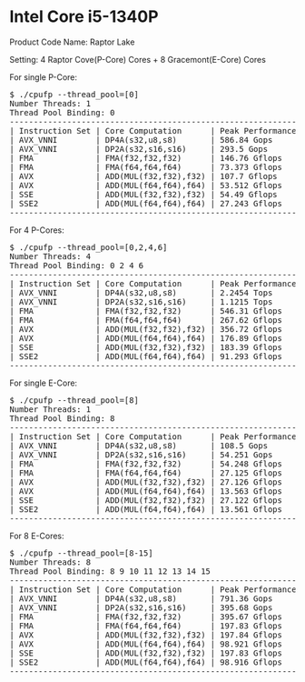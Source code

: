 # Intel Core i5-1340P

Product Code Name: Raptor Lake

Setting: 4 Raptor Cove(P-Core) Cores + 8 Gracemont(E-Core) Cores

For single P-Core:

<pre>
$ ./cpufp --thread_pool=[0]
Number Threads: 1
Thread Pool Binding: 0
--------------------------------------------------------------
| Instruction Set | Core Computation      | Peak Performance |
| AVX_VNNI        | DP4A(s32,u8,s8)       | 586.84 Gops      |
| AVX_VNNI        | DP2A(s32,s16,s16)     | 293.5 Gops       |
| FMA             | FMA(f32,f32,f32)      | 146.76 Gflops    |
| FMA             | FMA(f64,f64,f64)      | 73.373 Gflops    |
| AVX             | ADD(MUL(f32,f32),f32) | 107.7 Gflops     |
| AVX             | ADD(MUL(f64,f64),f64) | 53.512 Gflops    |
| SSE             | ADD(MUL(f32,f32),f32) | 54.49 Gflops     |
| SSE2            | ADD(MUL(f64,f64),f64) | 27.243 Gflops    |
--------------------------------------------------------------
</pre>

For 4 P-Cores:

<pre>
$ ./cpufp --thread_pool=[0,2,4,6]
Number Threads: 4
Thread Pool Binding: 0 2 4 6
--------------------------------------------------------------
| Instruction Set | Core Computation      | Peak Performance |
| AVX_VNNI        | DP4A(s32,u8,s8)       | 2.2454 Tops      |
| AVX_VNNI        | DP2A(s32,s16,s16)     | 1.1215 Tops      |
| FMA             | FMA(f32,f32,f32)      | 546.31 Gflops    |
| FMA             | FMA(f64,f64,f64)      | 267.62 Gflops    |
| AVX             | ADD(MUL(f32,f32),f32) | 356.72 Gflops    |
| AVX             | ADD(MUL(f64,f64),f64) | 176.89 Gflops    |
| SSE             | ADD(MUL(f32,f32),f32) | 183.39 Gflops    |
| SSE2            | ADD(MUL(f64,f64),f64) | 91.293 Gflops    |
--------------------------------------------------------------
</pre>

For single E-Core:

<pre>
$ ./cpufp --thread_pool=[8]
Number Threads: 1
Thread Pool Binding: 8
--------------------------------------------------------------
| Instruction Set | Core Computation      | Peak Performance |
| AVX_VNNI        | DP4A(s32,u8,s8)       | 108.5 Gops       |
| AVX_VNNI        | DP2A(s32,s16,s16)     | 54.251 Gops      |
| FMA             | FMA(f32,f32,f32)      | 54.248 Gflops    |
| FMA             | FMA(f64,f64,f64)      | 27.125 Gflops    |
| AVX             | ADD(MUL(f32,f32),f32) | 27.126 Gflops    |
| AVX             | ADD(MUL(f64,f64),f64) | 13.563 Gflops    |
| SSE             | ADD(MUL(f32,f32),f32) | 27.122 Gflops    |
| SSE2            | ADD(MUL(f64,f64),f64) | 13.561 Gflops    |
--------------------------------------------------------------
</pre>

For 8 E-Cores:

<pre>
$ ./cpufp --thread_pool=[8-15]
Number Threads: 8
Thread Pool Binding: 8 9 10 11 12 13 14 15
--------------------------------------------------------------
| Instruction Set | Core Computation      | Peak Performance |
| AVX_VNNI        | DP4A(s32,u8,s8)       | 791.36 Gops      |
| AVX_VNNI        | DP2A(s32,s16,s16)     | 395.68 Gops      |
| FMA             | FMA(f32,f32,f32)      | 395.67 Gflops    |
| FMA             | FMA(f64,f64,f64)      | 197.83 Gflops    |
| AVX             | ADD(MUL(f32,f32),f32) | 197.84 Gflops    |
| AVX             | ADD(MUL(f64,f64),f64) | 98.921 Gflops    |
| SSE             | ADD(MUL(f32,f32),f32) | 197.83 Gflops    |
| SSE2            | ADD(MUL(f64,f64),f64) | 98.916 Gflops    |
--------------------------------------------------------------
</pre>
